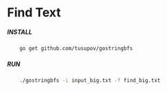 Find Text
===============

##### INSTALL
```bash
    go get github.com/tusupov/gostringbfs
```

##### RUN
```bash
    ./gostringbfs -i input_big.txt -f find_big.txt
```

